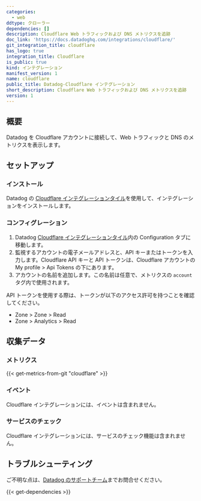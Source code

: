 ```yaml
---
categories:
  - web
ddtype: クローラー
dependencies: []
description: Cloudflare Web トラフィックおよび DNS メトリクスを追跡
doc_link: 'https://docs.datadoghq.com/integrations/cloudflare/'
git_integration_title: cloudflare
has_logo: true
integration_title: Cloudflare
is_public: true
kind: インテグレーション
manifest_version: 1
name: cloudflare
public_title: Datadog-Cloudflare インテグレーション
short_description: Cloudflare Web トラフィックおよび DNS メトリクスを追跡
version: 1
---
```

## 概要

Datadog を Cloudflare アカウントに接続して、Web トラフィックと DNS のメトリクスを表示します。

## セットアップ
### インストール
Datadog の [Cloudflare インテグレーションタイル][1]を使用して、インテグレーションをインストールします。

### コンフィグレーション

1. Datadog [Cloudflare インテグレーションタイル][1]内の Configuration タブに移動します。
2. 監視するアカウントの電子メールアドレスと、API キーまたはトークンを入力します。Cloudflare API キーと API トークンは、Cloudflare アカウントの My profile > Api Tokens の下にあります。
3. アカウントの名前を追加します。この名前は任意で、メトリクスの `account` タグ内で使用されます。

API トークンを使用する際は、トークンが以下のアクセス許可を持つことを確認してください。
* Zone >  Zone >  Read
* Zone >  Analytics >  Read

## 収集データ
### メトリクス
{{< get-metrics-from-git "cloudflare" >}}


### イベント
Cloudflare インテグレーションには、イベントは含まれません。

### サービスのチェック
Cloudflare インテグレーションには、サービスのチェック機能は含まれません。

## トラブルシューティング
ご不明な点は、[Datadog のサポートチーム][3]までお問合せください。

[1]: https://app.datadoghq.com/account/settings#integrations/cloudflare
[2]: https://github.com/DataDog/dogweb/blob/prod/integration/cloudflare/cloudflare_metadata.csv
[3]: https://docs.datadoghq.com/ja/help


{{< get-dependencies >}}